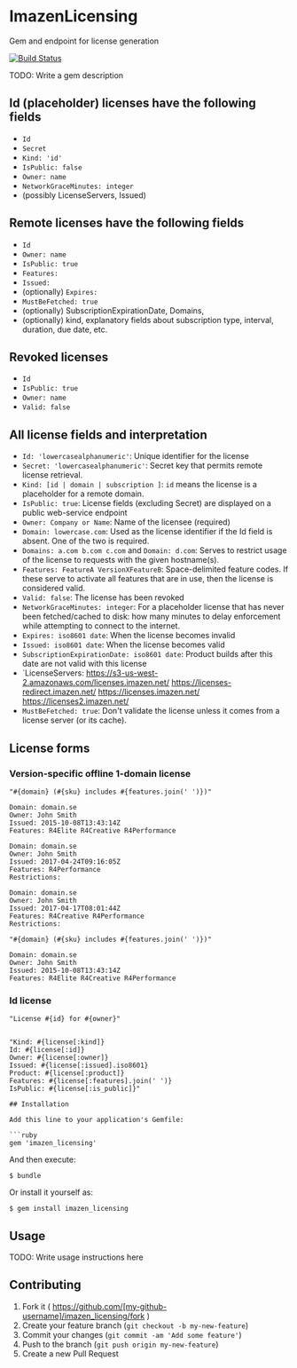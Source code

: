 # ImazenLicensing

Gem and endpoint for license generation


[![Build Status](https://travis-ci.org/imazen/licensing.svg?branch=master)](https://travis-ci.org/imazen/licensing)


TODO: Write a gem description


## Id (placeholder) licenses have the following fields
* `Id`
* `Secret`
* `Kind: 'id'`
* `IsPublic: false`
* `Owner: name`
* `NetworkGraceMinutes: integer`
* (possibly LicenseServers, Issued)

## Remote licenses have the following fields

* `Id`
* `Owner: name`
* `IsPublic: true`
* `Features: `
* `Issued: `
* (optionally) `Expires: `
* `MustBeFetched: true`
* (optionally) SubscriptionExpirationDate, Domains, 
* (optionally) kind, explanatory fields about subscription type, interval, duration, due date, etc.

## Revoked licenses 

* `Id`
* `IsPublic: true`
* `Owner: name`
* `Valid: false` 

## All license fields and interpretation

* `Id: 'lowercasealphanumeric'`: Unique identifier for the license
* `Secret: 'lowercasealphanumeric'`: Secret key that permits remote license retrieval. 
* `Kind: [id | domain | subscription ]`: `id` means the license is a placeholder for a remote domain. 
* `IsPublic: true`: License fields (excluding Secret) are displayed on a public web-service endpoint
* `Owner: Company or Name`: Name of the licensee (required)
* `Domain: lowercase.com`: Used as the license identifier if the Id field is absent. One of the two is required.
* `Domains: a.com b.com c.com` and `Domain: d.com`: Serves to restrict usage of the license to requests with the given hostname(s). 
* `Features: FeatureA VersionXFeatureB`: Space-delimited feature codes. If these serve to activate all features that are in use, then the license is considered valid. 
* `Valid: false`: The license has been revoked
* `NetworkGraceMinutes: integer`: For a placeholder license that has never been fetched/cached to disk: how many minutes to delay enforcement while attempting to connect to the internet. 
* `Expires: iso8601 date`: When the license becomes invalid
* `Issued: iso8601 date`: When the license becomes valid
* `SubscriptionExpirationDate: iso8601 date`: Product builds after this date are not valid with this license
* `LicenseServers: https://s3-us-west-2.amazonaws.com/licenses.imazen.net/ https://licenses-redirect.imazen.net/ https://licenses.imazen.net/ https://licenses2.imazen.net/
* `MustBeFetched: true`: Don't validate the license unless it comes from a license server (or its cache).




## License forms

### Version-specific offline 1-domain license

```
"#{domain} (#{sku} includes #{features.join(' ')})"

Domain: domain.se
Owner: John Smith
Issued: 2015-10-08T13:43:14Z
Features: R4Elite R4Creative R4Performance

Domain: domain.se
Owner: John Smith
Issued: 2017-04-24T09:16:05Z
Features: R4Performance
Restrictions:  

Domain: domain.se
Owner: John Smith
Issued: 2017-04-17T08:01:44Z
Features: R4Creative R4Performance
Restrictions:  

```

```
"#{domain} (#{sku} includes #{features.join(' ')})"

Domain: domain.se
Owner: John Smith
Issued: 2015-10-08T13:43:14Z
Features: R4Elite R4Creative R4Performance
```

### Id license

```
"License #{id} for #{owner}"


"Kind: #{license[:kind]}
Id: #{license[:id]}
Owner: #{license[:owner]}
Issued: #{license[:issued].iso8601}
Product: #{license[:product]}
Features: #{license[:features].join(' ')}
IsPublic: #{license[:is_public]}"

## Installation

Add this line to your application's Gemfile:

```ruby
gem 'imazen_licensing'
```

And then execute:

    $ bundle

Or install it yourself as:

    $ gem install imazen_licensing

## Usage

TODO: Write usage instructions here

## Contributing

1. Fork it ( https://github.com/[my-github-username]/imazen_licensing/fork )
2. Create your feature branch (`git checkout -b my-new-feature`)
3. Commit your changes (`git commit -am 'Add some feature'`)
4. Push to the branch (`git push origin my-new-feature`)
5. Create a new Pull Request
